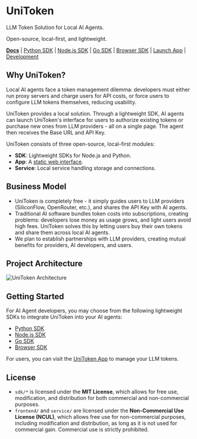 # UniToken

LLM Token Solution for Local AI Agents.

Open-source, local-first, and lightweight.

[**Docs**](https://docs.uni-token.app) | [Python SDK](https://docs.uni-token.app/sdk/python.html) | [Node.js SDK](https://docs.uni-token.app/sdk/node.html) | [Go SDK](https://docs.uni-token.app/sdk/go.html) | [Browser SDK](https://docs.uni-token.app/sdk/browser.html) | [Launch App](https://uni-token.ap) | [Development](./CONTRIBUTING.md)

## Why UniToken?

Local AI agents face a token management dilemma: developers must either run proxy servers and charge users for API costs, or force users to configure LLM tokens themselves, reducing usability.

UniToken provides a local solution. Through a lightweight SDK, AI agents can launch UniToken's interface for users to authorize existing tokens or purchase new ones from LLM providers - all on a single page. The agent then receives the Base URL and API Key.

UniToken consists of three open-source, local-first modules:

- **SDK**: Lightweight SDKs for Node.js and Python.
- **App**: A [static web interface](https://uni-token.app).
- **Service**: Local service handling storage and connections.

## Business Model

- UniToken is completely free - it simply guides users to LLM providers (SiliconFlow, OpenRouter, etc.), and shares the API Key with AI agents.
- Traditional AI software bundles token costs into subscriptions, creating problems: developers lose money as usage grows, and light users avoid high fees. UniToken solves this by letting users buy their own tokens and share them across local AI agents.
- We plan to establish partnerships with LLM providers, creating mutual benefits for providers, AI developers, and users.

## Project Architecture

<img src="https://docs.uni-token.app/arch.png" alt="UniToken Architecture" />

## Getting Started

For AI Agent developers, you may choose from the following lightweight SDKs to integrate UniToken into your AI agents:

- [Python SDK](https://docs.uni-token.app/sdk/python.html)
- [Node.js SDK](https://docs.uni-token.app/sdk/node.html)
- [Go SDK](https://docs.uni-token.app/sdk/go.html)
- [Browser SDK](https://docs.uni-token.app/sdk/browser.html)

For users, you can visit the [UniToken App](https://uni-token.app) to manage your LLM tokens.

## License

- `sdk/*` is licensed under the **MIT License**, which allows for free use, modification, and distribution for both commercial and non-commercial purposes.
- `frontend/` and `service/` are licensed under the **Non-Commercial Use License (NCUL)**, which allows free use for non-commercial purposes, including modification and distribution, as long as it is not used for commercial gain. Commercial use is strictly prohibited.
